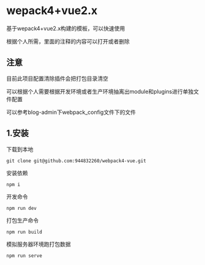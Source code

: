 # wepack4+vue2.x
基于wepack4+vue2.x构建的模板，可以快速使用

根据个人所需，里面的注释的内容可以打开或者删除
## 注意
目前此项目配置清除插件会把打包目录清空

可以根据个人需要根据开发环境或者生产环境抽离出module和plugins进行单独文件配置

可以参考blog-admin下webpack_config文件下的文件



## 1.安装 

下载到本地

`git clone git@github.com:944832260/webpack4-vue.git`

安装依赖

`npm i`

开发命令

`npm run dev`

打包生产命令

`npm run build`

模拟服务器环境跑打包数据

`npm run serve`

